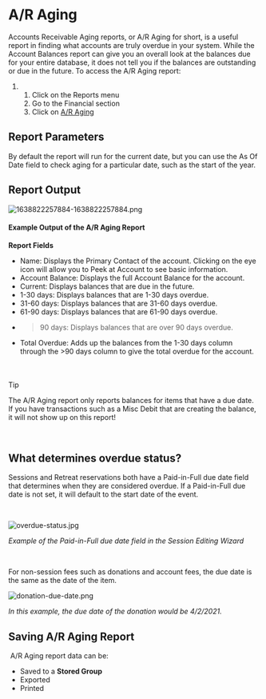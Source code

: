 # A/R Aging
Accounts Receivable Aging reports, or A/R Aging for short, is a useful report in finding what accounts are truly overdue in your system. While the Account Balances report can give you an overall look at the balances due for your entire database, it does not tell you if the balances are outstanding or due in the future. To access the A/R Aging report:


1. 1. Click on the Reports menu
	2. Go to the Financial section
	3. Click on [A/R Aging](https://www.ultracamp.com/admin/Reports/ARAging.aspx)


## 


## Report Parameters


By default the report will run for the current date, but you can use the As Of Date field to check aging for a particular date, such as the start of the year.


## 


## Report Output


![1638822257884-1638822257884.png](https://help.ultracamp.com/hc/article_attachments/7551780035988/1638822257884-1638822257884.png)


#### 


#### Example Output of the A/R Aging Report


**Report Fields**


* Name: Displays the Primary Contact of the account. Clicking on the eye icon will allow you to Peek at Account to see basic information.
* Account Balance: Displays the full Account Balance for the account.
* Current: Displays balances that are due in the future.
* 1-30 days: Displays balances that are 1-30 days overdue.
* 31-60 days: Displays balances that are 31-60 days overdue.
* 61-90 days: Displays balances that are 61-90 days overdue.
* > 90 days: Displays balances that are over 90 days overdue.
* Total Overdue: Adds up the balances from the 1-30 days column through the >90 days column to give the total overdue for the account.


 



#### 
 Tip


The A/R Aging report only reports balances for items that have a due date. If you have transactions such as a Misc Debit that are creating the balance, it will not show up on this report!



 


## What determines overdue status?


Sessions and Retreat reservations both have a Paid-in-Full due date field that determines when they are considered overdue. If a Paid-in-Full due date is not set, it will default to the start date of the event.


 


![overdue-status.jpg](https://help.ultracamp.com/hc/article_attachments/9538114192020/overdue-status.jpg)


*Example of the Paid-in-Full due date field in the Session Editing Wizard*


 


For non-session fees such as donations and account fees, the due date is the same as the date of the item.


![donation-due-date.png](https://help.ultracamp.com/hc/article_attachments/9538219895700/donation-due-date.png)


*In this example, the due date of the donation would be 4/2/2021.*


## 


## Saving A/R Aging Report


 A/R Aging report data can be: 


* Saved to a **Stored Group**
* Exported
* Printed


 



 

